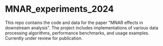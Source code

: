 # MNAR_experiments_2024
This repo contains the code and data for the paper "MNAR effects in downstream analysis". The project includes implementations of various data processing algorithms, performance benchmarks, and usage examples. Currently under review for publication.
